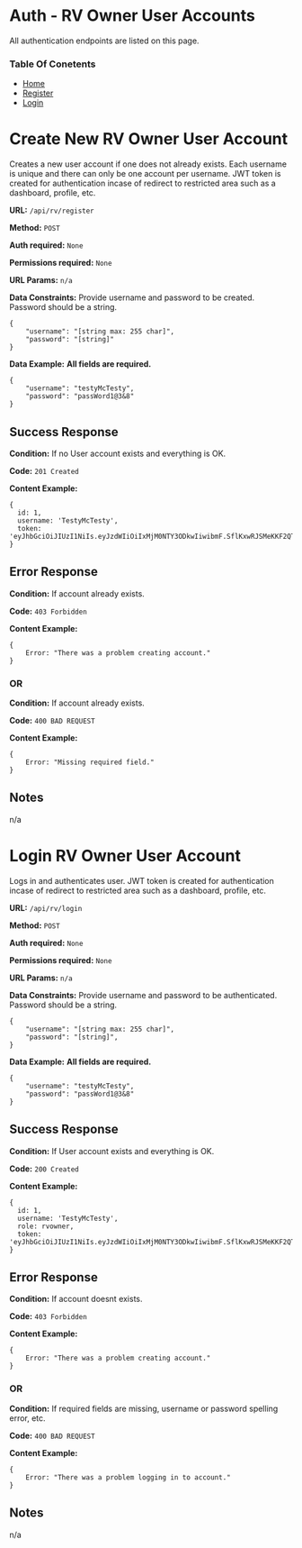 # Auth - RV Owner User Accounts

All authentication endpoints are listed on this page. 

### Table Of Conetents

* [Home](../README.md)
* [Register](#register)
* [Login](#login)

# Create New RV Owner User Account

Creates a new user account if one does not already exists. Each username is unique and there can only be one account per username.
JWT token is created for authentication incase of redirect to restricted area such as a dashboard, profile, etc.

**URL:** `/api/rv/register`

**Method:** `POST`

**Auth required:** `None`

**Permissions required:** `None`

**URL Params:**  `n/a`

**Data Constraints:** 
Provide username and password to be created. Password should be a string.  

```
{
    "username": "[string max: 255 char]",
    "password": "[string]"
}

```

**Data Example:** **All fields are required.**
```
{
    "username": "testyMcTesty",
    "password": "passWord1@3&8"
}
```

## Success Response

**Condition:**  If no User account exists and everything is OK.

**Code:**  `201 Created`

**Content Example:**
```
{
  id: 1,
  username: 'TestyMcTesty',
  token: 'eyJhbGciOiJIUzI1NiIs.eyJzdWIiOiIxMjM0NTY3ODkwIiwibmF.SflKxwRJSMeKKF2QT4fw'
}
```
## Error Response

**Condition:**  If account already exists.

**Code:**  `403 Forbidden`

**Content Example:**
```
{
    Error: "There was a problem creating account."
}
```

### OR

**Condition:**  If account already exists.

**Code:**  `400 BAD REQUEST`

**Content Example:**
```
{
    Error: "Missing required field."
}
```
## Notes

n/a


# Login RV Owner User Account

Logs in and authenticates user. JWT token is created for authentication incase of redirect to restricted area such as a dashboard, profile, etc. 

**URL:** `/api/rv/login`

**Method:** `POST`

**Auth required:** `None`

**Permissions required:** `None`

**URL Params:**  `n/a`

**Data Constraints:** 
Provide username and password to be authenticated. Password should be a string.  

```
{
    "username": "[string max: 255 char]",
    "password": "[string]",
}

```

**Data Example:** **All fields are required.**

```
{
    "username": "testyMcTesty",
    "password": "passWord1@3&8"
}
```

## Success Response

**Condition:**  If User account exists and everything is OK.

**Code:**  `200 Created`

**Content Example:**

```
{
  id: 1,
  username: 'TestyMcTesty',
  role: rvowner,
  token: 'eyJhbGciOiJIUzI1NiIs.eyJzdWIiOiIxMjM0NTY3ODkwIiwibmF.SflKxwRJSMeKKF2QT4fw'
}
```

## Error Response

**Condition:**  If account doesnt exists.

**Code:**  `403 Forbidden`

**Content Example:**

```
{
    Error: "There was a problem creating account."
}
```

### OR

**Condition:**  If required fields are missing, username or password spelling error, etc.

**Code:**  `400 BAD REQUEST`

**Content Example:**

```
{
    Error: "There was a problem logging in to account."
}
```

## Notes

n/a